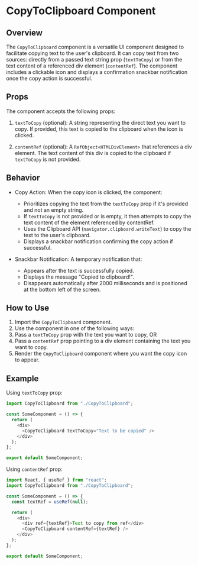 # CopyToClipboard Component

## Overview

The `CopyToClipboard` component is a versatile UI component designed to facilitate copying text to the user's clipboard. It can copy text from two sources: directly from a passed text string prop (`textToCopy`) or from the text content of a referenced div element (`contentRef`). The component includes a clickable icon and displays a confirmation snackbar notification once the copy action is successful.

## Props

The component accepts the following props:

1. `textToCopy` (optional): A string representing the direct text you want to copy. If provided, this text is copied to the clipboard when the icon is clicked.

2. `contentRef` (optional): A `RefObject<HTMLDivElement>` that references a div element. The text content of this div is copied to the clipboard if `textToCopy` is not provided.

## Behavior

- Copy Action: When the copy icon is clicked, the component:

  - Prioritizes copying the text from the `textToCopy` prop if it's provided and not an empty string.
  - If `textToCopy` is not provided or is empty, it then attempts to copy the text content of the element referenced by contentRef.
  - Uses the Clipboard API (`navigator.clipboard.writeText`) to copy the text to the user's clipboard.
  - Displays a snackbar notification confirming the copy action if successful.

- Snackbar Notification: A temporary notification that:
  - Appears after the text is successfully copied.
  - Displays the message "Copied to clipboard!".
  - Disappears automatically after 2000 milliseconds and is positioned at the bottom left of the screen.

## How to Use

1. Import the `CopyToClipboard` component.
2. Use the component in one of the following ways:
3. Pass a `textToCopy` prop with the text you want to copy, OR
4. Pass a `contentRef` prop pointing to a div element containing the text you want to copy.
5. Render the `CopyToClipboard` component where you want the copy icon to appear.

## Example

Using `textToCopy` prop:

```javascript
import CopyToClipboard from "./CopyToClipboard";

const SomeComponent = () => {
  return (
    <div>
      <CopyToClipboard textToCopy="Text to be copied" />
    </div>
  );
};

export default SomeComponent;
```

Using `contentRef` prop:

```javascript
import React, { useRef } from "react";
import CopyToClipboard from "./CopyToClipboard";

const SomeComponent = () => {
  const textRef = useRef(null);

  return (
    <div>
      <div ref={textRef}>Text to copy from ref</div>
      <CopyToClipboard contentRef={textRef} />
    </div>
  );
};

export default SomeComponent;
```

